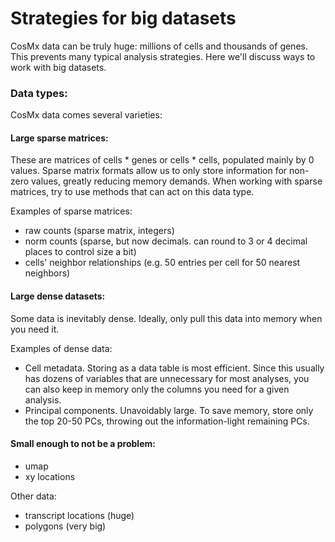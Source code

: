 # Strategies for big datasets

CosMx data can be truly huge: millions of cells and thousands of genes. 
This prevents many typical analysis strategies. 
Here we'll discuss ways to work with big datasets.

### Data types:

CosMx data comes several varieties:

#### Large sparse matrices:
These are matrices of cells * genes or cells * cells, populated mainly by 0 values. 
Sparse matrix formats allow us to only store information for non-zero values, greatly reducing memory demands.
When working with sparse matrices, try to use methods that can act on this data type. 

Examples of sparse matrices:
- raw counts (sparse matrix, integers)
- norm counts (sparse, but now decimals. can round to 3 or 4 decimal places to control size a bit)
- cells' neighbor relationships (e.g. 50 entries per cell for 50 nearest neighbors)

#### Large dense datasets:
Some data is inevitably dense. Ideally, only pull this data into memory when you need it.

Examples of dense data:
- Cell metadata. Storing as a data table is most efficient. Since this usually has dozens of variables
  that are unnecessary for most analyses, you can also keep in memory only the columns you need for a given analysis. 
- Principal components. Unavoidably large. To save memory, store only the top 20-50 PCs, throwing out the information-light remaining PCs.

#### Small enough to not be a problem:
- umap
- xy locations

Other data:
- transcript locations (huge)
- polygons (very big)
